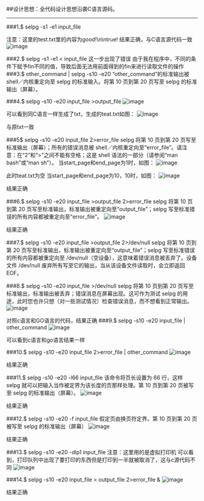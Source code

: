 ##设计思想：全代码设计思想沿袭C语言源码。

------------------

###1.$ selpg -s1 -e1 input_file
 
注意：这里的test.txt里的内容为good!\n\ntrue!
结果正确，与C语言源代码一致
![image](https://github.com/YlingMA/selpg/raw/master/image/1.png)

###2.$ selpg -s1 -e1 < input_file
这一步出现了错误
由于我在程序中，不同的条件下赋予fin不同的值，导致后面无法用前面得到的fin来进行读取文件的操作
###3.$ other_command | selpg -s10 -e20
“other_command”的标准输出被 shell／内核重定向至 selpg 的标准输入。将第 10 页到第 20 页写至 selpg 的标准输出（屏幕）。

###4.$ selpg -s10 -e20 input_file >output_file
 ![image](https://github.com/YlingMA/selpg/raw/master/image/4.png)

可以看到同C语言一样生成了txt，生成的teat.txt如图：
 ![image](https://github.com/YlingMA/selpg/raw/master/image/4.2.png)

与原txt一致

###5$ selpg -s10 -e20 input_file 2>error_file
selpg 将第 10 页到第 20 页写至标准输出（屏幕）；所有的错误消息被 shell／内核重定向至“error_file”。请注意：在“2”和“>”之间不能有空格；这是 shell 语法的一部分（请参阅“man bash”或“man sh”）。
当start_page和end_page为1时，如图：
  ![image](https://github.com/YlingMA/selpg/raw/master/image/5.1.png)

此时teat.txt为空
当start_page和end_page为10，10时，如图：
 ![image](https://github.com/YlingMA/selpg/raw/master/image/5.2.png)
 
结果正确


###6.$ selpg -s10 -e20 input_file >output_file 2>error_file
selpg 将第 10 页到第 20 页写至标准输出，标准输出被重定向至“output_file”；selpg 写至标准错误的所有内容都被重定向至“error_file”。
  ![image](https://github.com/YlingMA/selpg/raw/master/image/6.png)

结果正确

###7.$ selpg -s10 -e20 input_file >output_file 2>/dev/null
selpg 将第 10 页到第 20 页写至标准输出，标准输出被重定向至“output_file”；selpg 写至标准错误的所有内容都被重定向至 /dev/null（空设备），这意味着错误消息被丢弃了。设备文件 /dev/null 废弃所有写至它的输出，当从该设备文件读取时，会立即返回 EOF。

###8.$ selpg -s10 -e20 input_file >/dev/null
selpg 将第 10 页到第 20 页写至标准输出，标准输出被丢弃；错误消息在屏幕出现。这可作为测试 selpg 的用途，此时您也许只想（对一些测试情况）检查错误消息，而不想看到正常输出。
  ![image](https://github.com/YlingMA/selpg/raw/master/image/8.png)

对照c语言和GO语言的代码，结果正确
###9.$ selpg -s10 -e20 input_file | other_command
  ![image](https://github.com/YlingMA/selpg/raw/master/image/9.png)

可以看到c语言和go语言结果一样

###10.$ selpg -s10 -e20 input_file 2>error_file | other_command
  ![image](https://github.com/YlingMA/selpg/raw/master/image/10.png)

结果正确

###11.$ selpg -s10 -e20 -l66 input_file
该命令将页长设置为 66 行，这样 selpg 就可以把输入当作被定界为该长度的页那样处理。第 10 页到第 20 页被写至 selpg 的标准输出（屏幕）。
  ![image](https://github.com/YlingMA/selpg/raw/master/image/11.png)

结果正确

###12.$ selpg -s10 -e20 -f input_file
假定页由换页符定界。第 10 页到第 20 页被写至 selpg 的标准输出（屏幕）
  ![image](https://github.com/YlingMA/selpg/raw/master/image/12.png)

结果正确

###13.$ selpg -s10 -e20 -dlp1 input_file
注意：这里用的是虚拟打印机
可以看到，打印队列中出现了要打印的东西但是打印到一半就被取消了，这与c源代码不同
  ![image](https://github.com/YlingMA/selpg/raw/master/image/13.png)

###14.$ selpg -s10 -e20 input_file > output_file 2>error_file &
  ![image](https://github.com/YlingMA/selpg/raw/master/image/14.png)

结果正确

